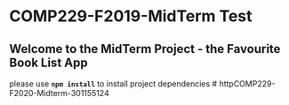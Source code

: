 # COMP229-F2019-MidTerm Test

## Welcome to the MidTerm Project - the Favourite Book List App

please use **`npm install`** to install project dependencies
#   h t t p C O M P 2 2 9 - F 2 0 2 0 - M i d t e r m - 3 0 1 1 5 5 1 2 4  
 